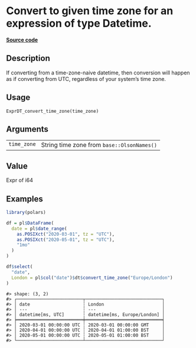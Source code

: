 

# Convert to given time zone for an expression of type Datetime.

[**Source code**](https://github.com/pola-rs/r-polars/tree/d562252dbb77de7e06ca3e6150d74a2c709763bc/R/expr__datetime.R#L661)

## Description

If converting from a time-zone-naive datetime, then conversion will
happen as if converting from UTC, regardless of your system’s time zone.

## Usage

<pre><code class='language-R'>ExprDT_convert_time_zone(time_zone)
</code></pre>

## Arguments

<table>
<tr>
<td style="white-space: nowrap; font-family: monospace; vertical-align: top">
<code id="ExprDT_convert_time_zone_:_time_zone">time_zone</code>
</td>
<td>
String time zone from <code>base::OlsonNames()</code>
</td>
</tr>
</table>

## Value

Expr of i64

## Examples

``` r
library(polars)

df = pl$DataFrame(
  date = pl$date_range(
    as.POSIXct("2020-03-01", tz = "UTC"),
    as.POSIXct("2020-05-01", tz = "UTC"),
    "1mo"
  )
)

df$select(
  "date",
  London = pl$col("date")$dt$convert_time_zone("Europe/London")
)
```

    #> shape: (3, 2)
    #> ┌─────────────────────────┬─────────────────────────────┐
    #> │ date                    ┆ London                      │
    #> │ ---                     ┆ ---                         │
    #> │ datetime[ms, UTC]       ┆ datetime[ms, Europe/London] │
    #> ╞═════════════════════════╪═════════════════════════════╡
    #> │ 2020-03-01 00:00:00 UTC ┆ 2020-03-01 00:00:00 GMT     │
    #> │ 2020-04-01 00:00:00 UTC ┆ 2020-04-01 01:00:00 BST     │
    #> │ 2020-05-01 00:00:00 UTC ┆ 2020-05-01 01:00:00 BST     │
    #> └─────────────────────────┴─────────────────────────────┘
